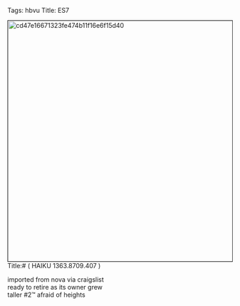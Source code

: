 Tags: hbvu
Title: ES7
  
<p><img src="https://objects.hbvu.su/blotpix/2013/02/15.jpeg" width=540 height=540 alt="cd47e16671323fe474b11f16e6f15d40" border=1>
Title:# ( HAIKU 1363.8709.407 )  
  
imported from nova via craigslist  
ready to retire as its owner grew  
taller  #2™ afraid of heights  
